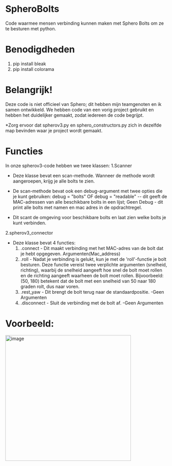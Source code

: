 # SpheroBolts
Code waarmee mensen verbinding kunnen maken met Sphero Bolts om ze te besturen met python.

# Benodigdheden
1. pip install bleak
2. pip install colorama

# Belangrijk!
Deze code is niet officieel van Sphero; dit hebben mijn teamgenoten en ik samen ontwikkeld.
We hebben code van een vorig project gebruikt en hebben het duidelijker gemaakt, zodat iedereen de code begrijpt.

*Zorg ervoor dat spherov3.py en sphero_constructors.py zich in dezelfde map bevinden waar je project wordt gemaakt.

# Functies
In onze spherov3-code hebben we twee klassen:
1.Scanner
* Deze klasse bevat een scan-methode. Wanneer de methode wordt aangeroepen, krijg je alle bolts te zien.

* De scan-methode bevat ook een debug-argument met twee opties die je kunt gebruiken:
  debug = "bolts" OF debug = "readable" -- dit geeft de MAC-adressen van alle beschikbare bolts in een lijst;
  Geen Debug - dit print alle bolts met namen en mac adres in de opdrachtregel.
  
* Dit scant de omgeving voor beschikbare bolts en laat zien welke bolts je kunt verbinden.
  
2.spherov3_connector
* Deze klasse bevat 4 functies:
  1. .connect - Dit maakt verbinding met het MAC-adres van de bolt dat je hebt opgegeven. Argumenten(Mac_address)
  2. .roll - Nadat je verbinding is gelukt, kun je met de 'roll'-functie je bolt besturen. Deze functie vereist twee verplichte argumenten (snelheid, richting), waarbij de snelheid aangeeft hoe snel de bolt moet rollen en de richting aangeeft waarheen de bolt moet rollen. Bijvoorbeeld: (50, 180) betekent dat de bolt met een snelheid van 50 naar 180 graden rolt, dus naar voren.
  3. .rest_yaw - Dit brengt de bolt terug naar de standaardpositie. -Geen Argumenten
  4. .disconnect - Sluit de verbinding met de bolt af. -Geen Argumenten


# Voorbeeld:
<img width="391" alt="image" src="https://github.com/MuhammadHasoun/SpheroBolts/assets/159450804/0ad2e31a-16a9-4458-9a17-3941d0e43a9f">


     







